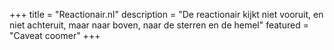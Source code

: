 +++
title       = "Reactionair.nl"
description = "De reactionair kijkt niet vooruit, en niet achteruit, maar naar boven, naar de sterren en de hemel"
featured    = "Caveat coomer"
+++
